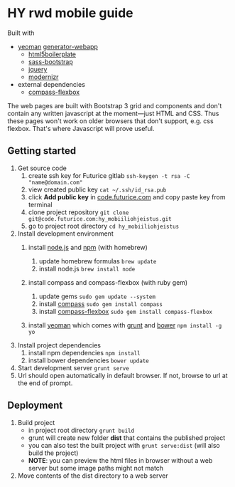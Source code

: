 # HY rwd mobile guide

Built with

* [yeoman](http://yeoman.io) [generator-webapp](https://github.com/yeoman/generator-webapp)
	* [html5boilerplate](http://html5boilerplate.com)
  	* [sass-bootstrap](http://getbootstrap.com)
	* [jquery](http://jquery.com)
  	* [modernizr](http://modernizr.com)
* external dependencies
	* [compass-flexbox](https://github.com/timhettler/compass-flexbox)

The web pages are built with Bootstrap 3 grid and components and don't contain any written javascript at the moment—just HTML and CSS. Thus these pages won't work on older browsers that don't support, e.g. css flexbox. That's where Javascript will prove useful.


## Getting started

1. Get source code
	1. create ssh key for Futurice gitlab `ssh-keygen -t rsa -C "name@domain.com"`
	2. view created public key `cat ~/.ssh/id_rsa.pub`
	3. click __Add public key__ in [code.futurice.com](https://code.futurice.com/profile) and copy paste key from terminal
	4. clone project repository `git clone git@code.futurice.com:hy_mobiiliohjeistus.git`
	5. go to project root directory `cd hy_mobiiliohjeistus`
2. Install development environment
	1. install [node.js](http://nodejs.org) and [npm](http://npmjs.org) (with homebrew)
		1. update homebrew formulas `brew update`
		2. install node.js `brew install node`
	2. install compass and compass-flexbox (with ruby gem)
		1. update gems `sudo gem update --system`
		2. install [compass](http://compass-style.org) `sudo gem install compass`
		3. install [compass-flexbox](https://github.com/timhettler/compass-flexbox) `sudo gem install compass-flexbox`
		
	3. install [yeoman](http://yeoman.io) which comes with [grunt](http://gruntjs.com) and [bower](http://bower.io) `npm install -g yo`
3. Install project dependencies
	1. install npm dependencies `npm install`
	2. install bower dependencies `bower update`
4. Start development server `grunt serve`
5. Url should open automatically in default browser. If not, browse to url at the end of prompt.


## Deployment

1. Build project
	* in project root directory `grunt build`
	* grunt will create new folder __dist__ that contains the published project
	* you can also test the built project with `grunt serve:dist` (will also build the project)
	* __NOTE__: you can preview the html files in browser without a web server but some image paths might not match
2. Move contents of the dist directory to a web server
	
